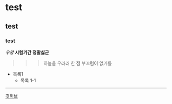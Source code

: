 # test
## test
### test

*우왕*
**시험기간 정말싫군**

>>> 하늘을 우러러 한 점 부끄럼이 없기를

+ 목록1
  + 목록 1-1

***
[깃허브](https://github.com/)
